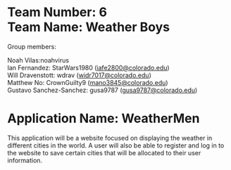 # Team Number: 6 <br />Team Name: Weather Boys

Group members:

Noah Vilas:noahvirus <br />
Ian Fernandez: StarWars1980 (iafe2800@colorado.edu) <br />
Will Dravenstott: wdrav (widr7017@colorado.edu) <br />
Matthew No: CrownGuilty9 (mano3845@colorado.edu) <br />
Gustavo Sanchez-Sanchez: gusa9787 (gusa9787@colorado.edu) <br />

# Application Name: WeatherMen
This application will be a website focused on displaying the weather in different cities in the world. A user will also be able to register and log in to the website to save certain cities that will be allocated to their user information.
